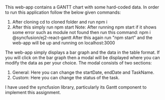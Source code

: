 This web-app contains a GANTT chart with some hard-coded data.
In order to run this application follow the below given commands:
1. After cloning cd to cloned folder and run npm i
2. After this simply run npm start 
Note: After running npm start if it shows some error such as module not found then run this command:
npm i @syncfusion/ej2-react-gantt
After this again run "npm start" and the web-app will be up and running on localhost:3000

The web-app simply displays a bar graph and the data in the table format.
If you will click on the bar graph then a modal will be displayed where you can modify the data as per your choice.
The modal consists of two sections:
1. General: Here you can change the startDate, endDate and TaskName. 
2. Custom: Here you can change the status of the task.

I have used the syncfusion library, particularly its Gantt component to implement this assignment.
